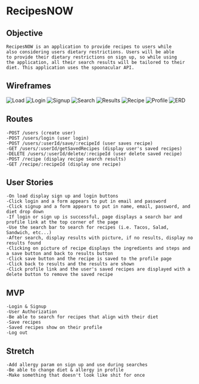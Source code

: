 # RecipesNOW
## Objective
    RecipesNOW is an application to provide recipes to users while
    also considering users dietary restrictions. Users will be able
    to provide their dietary restrictions on sign up, so while using
    the application, all their search results will be tailored to their
    diet. This application uses the spoonacular API.  

## Wireframes
![Load](./wireFrames/loadPage.png)
![Login](./wireFrames/login.png)
![Signup](./wireFrames/signup.png)
![Search](./wireFrames/search.png)
![Results](./wireFrames/results.png)
![Recipe](./wireFrames/recipe.png)
![Profile](./wireFrames/Profile.png)
![ERD](./wireFrames/ERD_Project2.png)
## Routes

    -POST /users (create user)
    -POST /users/login (user login)
    -POST /users/:userId/save/:recipeId (user saves recipe)
    -GET /users/:userId/getSavedRecipes (display user's saved recipes)
    -DELETE /users/:userId/delete/:recipeId (user delete saved recipe)
    -POST /recipe (display recipe search results)
    -GET /recipe/:recipeId (display one recipe)

## User Stories
    -On load display sign up and login buttons
    -Click login and a form appears to put in email and password
    -Click signup and a form appears to put in name, email, password, and diet drop down
    -If login or sign up is successful, page displays a search bar and profile link at the top corner of the page
    -Use the search bar to search for recipes (i.e. Tacos, Salad, Sandwich, etc...)
    -After search, display results with picture, if no results, display no results found
    -Clicking on picture of recipe displays the ingredients and steps and a save button and back to results button
    -Click save button and the recipe is saved to the profile page
    -Click back to results and the results are shown 
    -Click profile link and the user's saved recipes are displayed with a delete button to remove the saved recipe
    
    
## MVP
    -Login & Signup
    -User Authorization
    -Be able to search for recipes that align with their diet
    -Save recipes
    -Saved recipes show on their profile
    -Log out 

## Stretch
    -Add allergy param on sign up and use during searches  
    -Be able to change diet & allergy in profile
    -Make something that doesn't look like shit for once